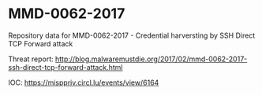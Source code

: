 # MMD-0062-2017
Repository data for MMD-0062-2017 - Credential harversting by SSH Direct TCP Forward attack

Threat report: http://blog.malwaremustdie.org/2017/02/mmd-0062-2017-ssh-direct-tcp-forward-attack.html

IOC: https://misppriv.circl.lu/events/view/6164
